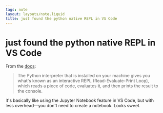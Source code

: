 ```yaml
---
tags: note
layout: layouts/note.liquid
title: just found the python native REPL in VS Code
---
```


# just found the python native REPL in VS Code

From the [docs](https://code.visualstudio.com/docs/python/run):

> The Python interpreter that is installed on your machine gives you what's known as an interactive REPL (Read-Evaluate-Print Loop), which reads a piece of code, evaluates it, and then prints the result to the console.

It's basically like using the Jupyter Notebook feature in VS Code, but with less overhead—you don't need to create a notebook.  Looks sweet.
